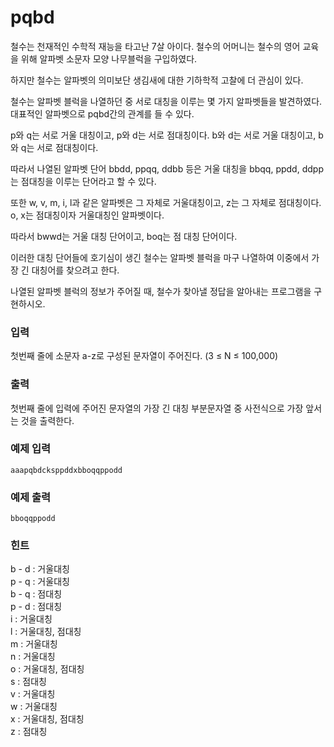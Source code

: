 # pqbd

 철수는 천재적인 수학적 재능을 타고난 7살 아이다. 철수의 어머니는 철수의 영어 교육을 위해 알파벳 소문자 모양 나무블럭을 구입하였다. 
 
 하지만 철수는 알파벳의 의미보단 생김새에 대한 기하학적 고찰에 더 관심이 있다.
 
 철수는 알파벳 블럭을 나열하던 중 서로 대칭을 이루는 몇 가지 알파벳들을 발견하였다. 대표적인 알파벳으로 pqbd간의 관계를 들 수 있다.
 
 p와 q는 서로 거울 대칭이고, p와 d는 서로 점대칭이다. b와 d는 서로 거울 대칭이고, b와 q는 서로 점대칭이다.
 
 따라서 나열된 알파벳 단어 bbdd, ppqq, ddbb 등은 거울 대칭을 bbqq, ppdd, ddpp는 점대칭을 이루는 단어라고 할 수 있다.
 
 또한 w, v, m, i, l과 같은 알파벳은 그 자체로 거울대칭이고, z는 그 자체로 점대칭이다. o, x는 점대칭이자 거울대칭인 알파벳이다.
 
 따라서 bwwd는 거울 대칭 단어이고, boq는 점 대칭 단어이다.
 
 이러한 대칭 단어들에 호기심이 생긴 철수는 알파벳 블럭을 마구 나열하여 이중에서 가장 긴 대칭어를 찾으려고 한다.
 
 나열된 알파벳 블럭의 정보가 주어질 때, 철수가 찾아낼 정답을 알아내는 프로그램을 구현하시오.

### 입력

첫번째 줄에 소문자 a-z로 구성된 문자열이 주어진다. (3 ≤ N ≤ 100,000)

### 출력

첫번째 줄에 입력에 주어진 문자열의 가장 긴 대칭 부분문자열 중 사전식으로 가장 앞서는 것을 출력한다.



### 예제 입력

```
aaapqbdcksppddxbboqqppodd
```

### 예제 출력

```
bboqqppodd
```


### 힌트

b - d : 거울대칭  
p - q : 거울대칭  
b - q : 점대칭  
p - d : 점대칭  
i : 거울대칭  
l : 거울대칭, 점대칭  
m : 거울대칭  
n : 거울대칭  
o : 거울대칭, 점대칭  
s : 점대칭  
v : 거울대칭  
w : 거울대칭  
x : 거울대칭, 점대칭  
z : 점대칭  
